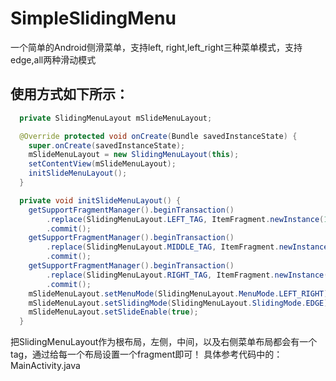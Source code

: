 # SimpleSlidingMenu
一个简单的Android侧滑菜单，支持left, right,left_right三种菜单模式，支持edge,all两种滑动模式

## 使用方式如下所示：


```java
  private SlidingMenuLayout mSlideMenuLayout;

  @Override protected void onCreate(Bundle savedInstanceState) {
    super.onCreate(savedInstanceState);
    mSlideMenuLayout = new SlidingMenuLayout(this);
    setContentView(mSlideMenuLayout);
    initSlideMenuLayout();
  }

  private void initSlideMenuLayout() {
    getSupportFragmentManager().beginTransaction()
        .replace(SlidingMenuLayout.LEFT_TAG, ItemFragment.newInstance(10))
        .commit();
    getSupportFragmentManager().beginTransaction()
        .replace(SlidingMenuLayout.MIDDLE_TAG, ItemFragment.newInstance(20))
        .commit();
    getSupportFragmentManager().beginTransaction()
        .replace(SlidingMenuLayout.RIGHT_TAG, ItemFragment.newInstance(30))
        .commit();
    mSlideMenuLayout.setMenuMode(SlidingMenuLayout.MenuMode.LEFT_RIGHT);
    mSlideMenuLayout.setSlidingMode(SlidingMenuLayout.SlidingMode.EDGE);
    mSlideMenuLayout.setSlideEnable(true);
  }
```
把SlidingMenuLayout作为根布局，左侧，中间，以及右侧菜单布局都会有一个tag，通过给每一个布局设置一个fragment即可！
具体参考代码中的：MainActivity.java
